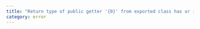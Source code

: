 ```yaml
---
title: "Return type of public getter '{0}' from exported class has or is using name '{1}' from private module '{2}'."
category: error
---
```

